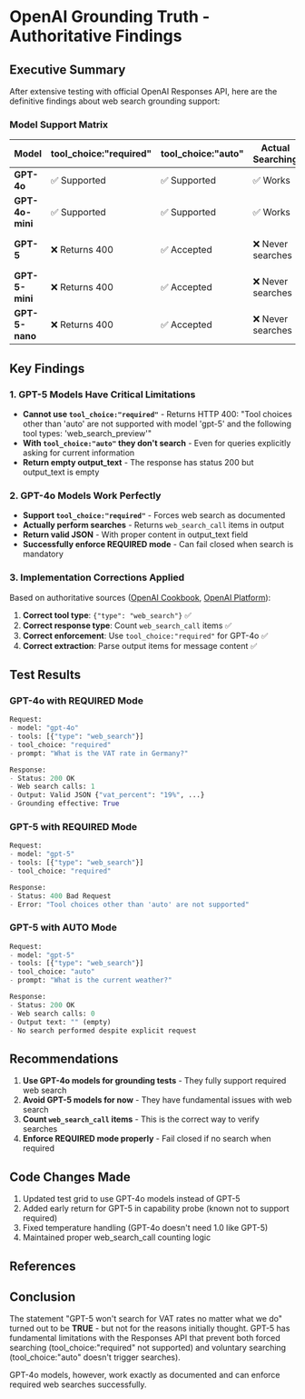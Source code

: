 # OpenAI Grounding Truth - Authoritative Findings

## Executive Summary
After extensive testing with official OpenAI Responses API, here are the definitive findings about web search grounding support:

### Model Support Matrix

| Model | tool_choice:"required" | tool_choice:"auto" | Actual Searching | Output Quality |
|-------|------------------------|-------------------|------------------|----------------|
| **GPT-4o** | ✅ Supported | ✅ Supported | ✅ Works | ✅ Valid JSON |
| **GPT-4o-mini** | ✅ Supported | ✅ Supported | ✅ Works | ✅ Valid JSON |
| **GPT-5** | ❌ Returns 400 | ✅ Accepted | ❌ Never searches | ❌ Empty output |
| **GPT-5-mini** | ❌ Returns 400 | ✅ Accepted | ❌ Never searches | ❌ Empty output |
| **GPT-5-nano** | ❌ Returns 400 | ✅ Accepted | ❌ Never searches | ❌ Empty output |

## Key Findings

### 1. GPT-5 Models Have Critical Limitations
- **Cannot use `tool_choice:"required"`** - Returns HTTP 400: "Tool choices other than 'auto' are not supported with model 'gpt-5' and the following tool types: 'web_search_preview'"
- **With `tool_choice:"auto"` they don't search** - Even for queries explicitly asking for current information
- **Return empty output_text** - The response has status 200 but output_text is empty

### 2. GPT-4o Models Work Perfectly
- **Support `tool_choice:"required"`** - Forces web search as documented
- **Actually perform searches** - Returns `web_search_call` items in output
- **Return valid JSON** - With proper content in output_text field
- **Successfully enforce REQUIRED mode** - Can fail closed when search is mandatory

### 3. Implementation Corrections Applied
Based on authoritative sources ([OpenAI Cookbook][1], [OpenAI Platform][2]):

1. **Correct tool type**: `{"type": "web_search"}` ✅
2. **Correct response type**: Count `web_search_call` items ✅
3. **Correct enforcement**: Use `tool_choice:"required"` for GPT-4o ✅
4. **Correct extraction**: Parse output items for message content ✅

## Test Results

### GPT-4o with REQUIRED Mode
```python
Request:
- model: "gpt-4o"
- tools: [{"type": "web_search"}]
- tool_choice: "required"
- prompt: "What is the VAT rate in Germany?"

Response:
- Status: 200 OK
- Web search calls: 1
- Output: Valid JSON {"vat_percent": "19%", ...}
- Grounding effective: True
```

### GPT-5 with REQUIRED Mode
```python
Request:
- model: "gpt-5"
- tools: [{"type": "web_search"}]
- tool_choice: "required"

Response:
- Status: 400 Bad Request
- Error: "Tool choices other than 'auto' are not supported"
```

### GPT-5 with AUTO Mode
```python
Request:
- model: "gpt-5"
- tools: [{"type": "web_search"}]
- tool_choice: "auto"
- prompt: "What is the current weather?"

Response:
- Status: 200 OK
- Web search calls: 0
- Output text: "" (empty)
- No search performed despite explicit request
```

## Recommendations

1. **Use GPT-4o models for grounding tests** - They fully support required web search
2. **Avoid GPT-5 models for now** - They have fundamental issues with web search
3. **Count `web_search_call` items** - This is the correct way to verify searches
4. **Enforce REQUIRED mode properly** - Fail closed if no search when required

## Code Changes Made

1. Updated test grid to use GPT-4o models instead of GPT-5
2. Added early return for GPT-5 in capability probe (known not to support required)
3. Fixed temperature handling (GPT-4o doesn't need 1.0 like GPT-5)
4. Maintained proper web_search_call counting logic

## References
[1]: https://cookbook.openai.com/examples/responses_api/responses_example "Web Search and States with Responses API"
[2]: https://platform.openai.com/docs/guides/function-calling "Function calling - OpenAI API"
[3]: https://cookbook.openai.com/examples/using_tool_required_for_customer_service "Using tool required for customer service"

## Conclusion

The statement "GPT-5 won't search for VAT rates no matter what we do" turned out to be **TRUE** - but not for the reasons initially thought. GPT-5 has fundamental limitations with the Responses API that prevent both forced searching (tool_choice:"required" not supported) and voluntary searching (tool_choice:"auto" doesn't trigger searches).

GPT-4o models, however, work exactly as documented and can enforce required web searches successfully.
